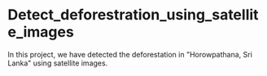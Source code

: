# Detect_deforestration_using_satellite_images
In this project, we have detected the deforestation in "Horowpathana, Sri Lanka" using satellite images.
